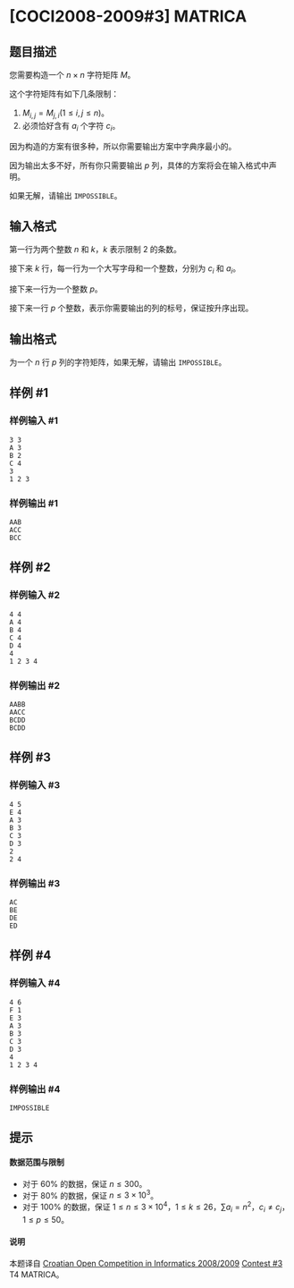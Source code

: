 # [COCI2008-2009#3] MATRICA

## 题目描述

您需要构造一个 $n\times n$ 字符矩阵 $M$。

这个字符矩阵有如下几条限制：
1. $M_{i,j}=M_{j,i}(1\le i,j\le n)$。
1. 必须恰好含有 $a_i$ 个字符 $c_i$。

因为构造的方案有很多种，所以你需要输出方案中字典序最小的。

因为输出太多不好，所有你只需要输出 $p$ 列，具体的方案将会在输入格式中声明。

如果无解，请输出 `IMPOSSIBLE`。

## 输入格式

第一行为两个整数 $n$ 和 $k$，$k$ 表示限制 $2$ 的条数。

接下来 $k$ 行，每一行为一个大写字母和一个整数，分别为 $c_i$ 和 $a_i$。

接下来一行为一个整数 $p$。

接下来一行 $p$ 个整数，表示你需要输出的列的标号，保证按升序出现。


## 输出格式

为一个 $n$ 行 $p$ 列的字符矩阵，如果无解，请输出 `IMPOSSIBLE`。

## 样例 #1

### 样例输入 #1
```
3 3
A 3
B 2
C 4
3
1 2 3
```

### 样例输出 #1

```
AAB
ACC
BCC
```

## 样例 #2

### 样例输入 #2
```
4 4
A 4
B 4
C 4
D 4
4
1 2 3 4
```

### 样例输出 #2

```
AABB
AACC
BCDD
BCDD
```

## 样例 #3

### 样例输入 #3
```
4 5
E 4
A 3
B 3
C 3
D 3
2
2 4
```

### 样例输出 #3

```
AC
BE
DE
ED
```

## 样例 #4

### 样例输入 #4
```
4 6
F 1
E 3
A 3
B 3
C 3
D 3
4
1 2 3 4
```

### 样例输出 #4

```
IMPOSSIBLE
```

## 提示

#### 数据范围与限制
- 对于 $60\%$ 的数据，保证 $n\le 300$。
- 对于 $80\%$ 的数据，保证 $n\le 3\times 10^3$。
- 对于 $100\%$ 的数据，保证 $1\le n\le 3\times 10^4$，$1\le k\le 26$，$\sum a_i=n^2$，$c_i\neq c_j$，$1\le p\le 50$。

#### 说明
本题译自 [Croatian Open Competition in Informatics 2008/2009](https://hsin.hr/coci/archive/2008_2009) [Contest #3](https://hsin.hr/coci/archive/2008_2009/contest3_tasks.pdf) T4 MATRICA。 
